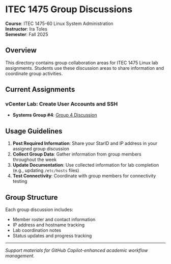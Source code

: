 # ITEC 1475 Group Discussions

**Course**: ITEC 1475-60 Linux System Administration  
**Instructor**: Ira Toles  
**Semester**: Fall 2025  

## Overview

This directory contains group collaboration areas for ITEC 1475 Linux lab assignments. Students use these discussion areas to share information and coordinate group activities.

## Current Assignments

### vCenter Lab: Create User Accounts and SSH
- **Systems Group #4**: [Group 4 Discussion](systems-group-4.md)

## Usage Guidelines

1. **Post Required Information**: Share your StarID and IP address in your assigned group discussion
2. **Collect Group Data**: Gather information from group members throughout the week
3. **Update Documentation**: Use collected information for lab completion (e.g., updating `/etc/hosts` files)
4. **Test Connectivity**: Coordinate with group members for connectivity testing

## Group Structure

Each group discussion includes:
- Member roster and contact information
- IP address and hostname tracking
- Lab coordination notes
- Status updates and progress tracking

---

*Support materials for GitHub Copilot-enhanced academic workflow management.*